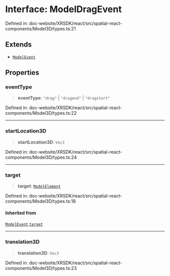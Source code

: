# Interface: ModelDragEvent

Defined in: doc-website/XRSDK/react/src/spatial-react-components/Model3D/types.ts:21

## Extends

- [`ModelEvent`](ModelEvent.md)

## Properties

### eventType

> **eventType**: `"drag"` \| `"dragend"` \| `"dragstart"`

Defined in: doc-website/XRSDK/react/src/spatial-react-components/Model3D/types.ts:22

***

### startLocation3D

> **startLocation3D**: `Vec3`

Defined in: doc-website/XRSDK/react/src/spatial-react-components/Model3D/types.ts:24

***

### target

> **target**: [`ModelElement`](ModelElement.md)

Defined in: doc-website/XRSDK/react/src/spatial-react-components/Model3D/types.ts:18

#### Inherited from

[`ModelEvent`](ModelEvent.md).[`target`](ModelEvent.md#target)

***

### translation3D

> **translation3D**: `Vec3`

Defined in: doc-website/XRSDK/react/src/spatial-react-components/Model3D/types.ts:23
